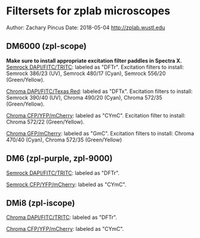 # Filtersets for zplab microscopes
Author: Zachary Pincus
Date: 2018-05-04
http://zplab.wustl.edu

## DM6000 (zpl-scope)
**Make sure to install appropriate excitation filter paddles in Spectra X.**
[Semrock DAPI/FITC/TRITC](https://searchlight.semrock.com/?sid=403ba824-d370-4ac4-bed9-3e370472e0d7): labeled as "DFTr". Excitation filters to install: Semrock 386/23 (UV), Semrock 480/17 (Cyan), Semrock 556/20 (Green/Yellow).

[Chroma DAPI/FITC/Texas Red](https://searchlight.semrock.com/?sid=225897c4-069f-44ce-838c-935660e5eaf4): labeled as "DFTx". Excitation filters to install: Semrock 390/40 (UV), Chroma 490/20 (Cyan), Chroma 572/35 (Green/Yellow).

[Chroma CFP/YFP/mCherry](https://searchlight.semrock.com/?sid=902fd679-8a5d-4042-abfb-ffe069b83fec): labeled as "CYmC". Excitation filter to install: Chroma 572/22 (Green/Yellow).

[Chroma GFP/mCherry](https://searchlight.semrock.com/?sid=8521f048-ccae-4e22-82da-26ee7536595a): labeled as "GmC". Excitation filters to install: Chroma 470/40 (Cyan), Chroma 572/35 (Green/Yellow)

## DM6 (zpl-purple, zpl-9000)
[Semrock DAPI/FITC/TRITC](https://searchlight.semrock.com/?sid=37023578-4f59-4883-843d-419c02163943): labeled as "DFTr".

[Semrock CFP/YFP/mCherry](https://searchlight.semrock.com/?sid=c2b7291c-b86b-4dc0-9a64-3fd93914c7cb): labeled as "CYmC".

## DMi8 (zpl-iscope)
[Chroma DAPI/FITC/TRITC](https://searchlight.semrock.com/?sid=3400469e-9584-4aa2-8a54-1aafd03d08bb): labeled as "DFTr".

[Chroma CFP/YFP/mCherry](https://searchlight.semrock.com/?sid=4c3f2db3-fa34-417b-bfec-3374ff41e0ac): labeled as "CYmC".
